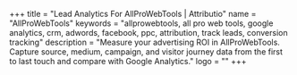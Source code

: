 +++
title = "Lead Analytics For AllProWebTools | Attributio"
name = "AllProWebTools"
keywords = "allprowebtools, all pro web tools, google analytics, crm, adwords, facebook, ppc, attribution, track leads, conversion tracking"
description = "Measure your advertising ROI in AllProWebTools. Capture source, medium, campaign, and visitor journey data from the first to last touch and compare with Google Analytics."
logo = ""
+++
